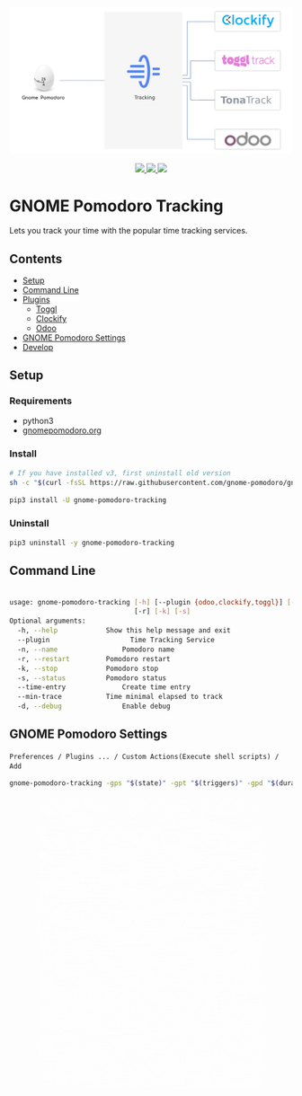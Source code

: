 <p align="center">
  <img src="docs/img/how-does-it-workv4.png" width="1200">
</p>

<p align="center">  
  <a href="https://github.com/gnome-pomodoro/gnome-pomodoro-tracking/actions?query=workflow%3APytest">
    <img src="https://github.com/gnome-pomodoro/gnome-pomodoro-tracking/workflows/Pytest/badge.svg">
  </a>
  <a href="LICENSE">  
    <img src="https://img.shields.io/github/license/gnome-pomodoro/gnome-pomodoro-tracking?style=flat-square" />
  </a>
  <a href=".pm/version.yml">
        <img src="https://img.shields.io/badge/dynamic/yaml?color=green&label=version&query=version.*&url=https://raw.githubusercontent.com/gnome-pomodoro/gnome-pomodoro-tracking/master/.pm/version.yml">
  </a>
</p>

# GNOME Pomodoro Tracking
Lets you track your time with the popular time tracking services.

## Contents

* [Setup](#setup)
* [Command Line](#command-line)
* [Plugins]()
  * [Toggl](docs/toggl.md)
  * [Clockify](docs/clockify.md)
  * [Odoo](docs/odoo.md)
* [GNOME Pomodoro Settings](#gnome-pomodoro-settings)
* [Develop](docs/develop.md)



## Setup

###  Requirements
* python3
* [gnomepomodoro.org](https://gnomepomodoro.org)

### Install
```bash
# If you have installed v3, first uninstall old version
sh -c "$(curl -fsSL https://raw.githubusercontent.com/gnome-pomodoro/gnome-pomodoro-tracking/master/startup.sh)" "" --uninstall
```


```bash
pip3 install -U gnome-pomodoro-tracking
```
### Uninstall
```bash
pip3 uninstall -y gnome-pomodoro-tracking
```



## Command Line

```bash

usage: gnome-pomodoro-tracking [-h] [--plugin {odoo,clockify,toggl}] [-n]
                               [-r] [-k] [-s]
Optional arguments:
  -h, --help            Show this help message and exit
  --plugin  			      Time Tracking Service
  -n, --name   			    Pomodoro name
  -r, --restart         Pomodoro restart
  -k, --stop            Pomodoro stop
  -s, --status          Pomodoro status
  --time-entry			    Create time entry
  --min-trace           Time minimal elapsed to track
  -d, --debug 			    Enable debug

```



## GNOME Pomodoro Settings

`Preferences / Plugins ... / Custom Actions(Execute shell scripts) / Add `

```bash
gnome-pomodoro-tracking -gps "$(state)" -gpt "$(triggers)" -gpd "$(duration)" -gpe "$(elapsed)"
```

<p align="center">  
 <img src="docs/img/gnome-pomodoro-settings.gif" width="400"/>
</p>